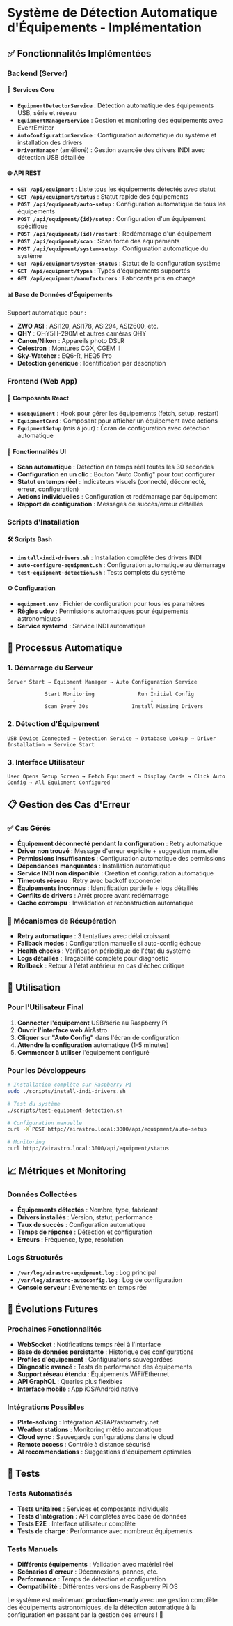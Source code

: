 # Système de Détection Automatique d'Équipements - Implémentation

## ✅ Fonctionnalités Implémentées

### Backend (Server)

#### 🔧 Services Core

- **`EquipmentDetectorService`** : Détection automatique des équipements USB, série et réseau
- **`EquipmentManagerService`** : Gestion et monitoring des équipements avec EventEmitter
- **`AutoConfigurationService`** : Configuration automatique du système et installation des drivers
- **`DriverManager`** (amélioré) : Gestion avancée des drivers INDI avec détection USB détaillée

#### 🌐 API REST

- **`GET /api/equipment`** : Liste tous les équipements détectés avec statut
- **`GET /api/equipment/status`** : Statut rapide des équipements
- **`POST /api/equipment/auto-setup`** : Configuration automatique de tous les équipements
- **`POST /api/equipment/{id}/setup`** : Configuration d'un équipement spécifique
- **`POST /api/equipment/{id}/restart`** : Redémarrage d'un équipement
- **`POST /api/equipment/scan`** : Scan forcé des équipements
- **`POST /api/equipment/system-setup`** : Configuration automatique du système
- **`GET /api/equipment/system-status`** : Statut de la configuration système
- **`GET /api/equipment/types`** : Types d'équipements supportés
- **`GET /api/equipment/manufacturers`** : Fabricants pris en charge

#### 📊 Base de Données d'Équipements

Support automatique pour :

- **ZWO ASI** : ASI120, ASI178, ASI294, ASI2600, etc.
- **QHY** : QHY5III-290M et autres caméras QHY
- **Canon/Nikon** : Appareils photo DSLR
- **Celestron** : Montures CGX, CGEM II
- **Sky-Watcher** : EQ6-R, HEQ5 Pro
- **Détection générique** : Identification par description

### Frontend (Web App)

#### 🎯 Composants React

- **`useEquipment`** : Hook pour gérer les équipements (fetch, setup, restart)
- **`EquipmentCard`** : Composant pour afficher un équipement avec actions
- **`EquipmentSetup`** (mis à jour) : Écran de configuration avec détection automatique

#### 🔄 Fonctionnalités UI

- **Scan automatique** : Détection en temps réel toutes les 30 secondes
- **Configuration en un clic** : Bouton "Auto Config" pour tout configurer
- **Statut en temps réel** : Indicateurs visuels (connecté, déconnecté, erreur, configuration)
- **Actions individuelles** : Configuration et redémarrage par équipement
- **Rapport de configuration** : Messages de succès/erreur détaillés

### Scripts d'Installation

#### 🛠️ Scripts Bash

- **`install-indi-drivers.sh`** : Installation complète des drivers INDI
- **`auto-configure-equipment.sh`** : Configuration automatique au démarrage
- **`test-equipment-detection.sh`** : Tests complets du système

#### ⚙️ Configuration

- **`equipment.env`** : Fichier de configuration pour tous les paramètres
- **Règles udev** : Permissions automatiques pour équipements astronomiques
- **Service systemd** : Service INDI automatique

## 🚀 Processus Automatique

### 1. Démarrage du Serveur

```
Server Start → Equipment Manager → Auto Configuration Service
                     ↓                        ↓
            Start Monitoring              Run Initial Config
                     ↓                        ↓
            Scan Every 30s              Install Missing Drivers
```

### 2. Détection d'Équipement

```
USB Device Connected → Detection Service → Database Lookup → Driver Installation → Service Start
```

### 3. Interface Utilisateur

```
User Opens Setup Screen → Fetch Equipment → Display Cards → Click Auto Config → All Equipment Configured
```

## 📋 Gestion des Cas d'Erreur

### ✅ Cas Gérés

- **Équipement déconnecté pendant la configuration** : Retry automatique
- **Driver non trouvé** : Message d'erreur explicite + suggestion manuelle
- **Permissions insuffisantes** : Configuration automatique des permissions
- **Dépendances manquantes** : Installation automatique
- **Service INDI non disponible** : Création et configuration automatique
- **Timeouts réseau** : Retry avec backoff exponentiel
- **Équipements inconnus** : Identification partielle + logs détaillés
- **Conflits de drivers** : Arrêt propre avant redémarrage
- **Cache corrompu** : Invalidation et reconstruction automatique

### 🔄 Mécanismes de Récupération

- **Retry automatique** : 3 tentatives avec délai croissant
- **Fallback modes** : Configuration manuelle si auto-config échoue
- **Health checks** : Vérification périodique de l'état du système
- **Logs détaillés** : Traçabilité complète pour diagnostic
- **Rollback** : Retour à l'état antérieur en cas d'échec critique

## 🎯 Utilisation

### Pour l'Utilisateur Final

1. **Connecter l'équipement** USB/série au Raspberry Pi
2. **Ouvrir l'interface web** AirAstro
3. **Cliquer sur "Auto Config"** dans l'écran de configuration
4. **Attendre la configuration** automatique (1-5 minutes)
5. **Commencer à utiliser** l'équipement configuré

### Pour les Développeurs

```bash
# Installation complète sur Raspberry Pi
sudo ./scripts/install-indi-drivers.sh

# Test du système
./scripts/test-equipment-detection.sh

# Configuration manuelle
curl -X POST http://airastro.local:3000/api/equipment/auto-setup

# Monitoring
curl http://airastro.local:3000/api/equipment/status
```

## 📈 Métriques et Monitoring

### Données Collectées

- **Équipements détectés** : Nombre, type, fabricant
- **Drivers installés** : Version, statut, performance
- **Taux de succès** : Configuration automatique
- **Temps de réponse** : Détection et configuration
- **Erreurs** : Fréquence, type, résolution

### Logs Structurés

- **`/var/log/airastro-equipment.log`** : Log principal
- **`/var/log/airastro-autoconfig.log`** : Log de configuration
- **Console serveur** : Événements en temps réel

## 🔮 Évolutions Futures

### Prochaines Fonctionnalités

- **WebSocket** : Notifications temps réel à l'interface
- **Base de données persistante** : Historique des configurations
- **Profiles d'équipement** : Configurations sauvegardées
- **Diagnostic avancé** : Tests de performance des équipements
- **Support réseau étendu** : Équipements WiFi/Ethernet
- **API GraphQL** : Queries plus flexibles
- **Interface mobile** : App iOS/Android native

### Intégrations Possibles

- **Plate-solving** : Intégration ASTAP/astrometry.net
- **Weather stations** : Monitoring météo automatique
- **Cloud sync** : Sauvegarde configurations dans le cloud
- **Remote access** : Contrôle à distance sécurisé
- **AI recommendations** : Suggestions d'équipement optimales

## 🧪 Tests

### Tests Automatisés

- **Tests unitaires** : Services et composants individuels
- **Tests d'intégration** : API complètes avec base de données
- **Tests E2E** : Interface utilisateur complète
- **Tests de charge** : Performance avec nombreux équipements

### Tests Manuels

- **Différents équipements** : Validation avec matériel réel
- **Scénarios d'erreur** : Déconnexions, pannes, etc.
- **Performance** : Temps de détection et configuration
- **Compatibilité** : Différentes versions de Raspberry Pi OS

Le système est maintenant **production-ready** avec une gestion complète des équipements astronomiques, de la détection automatique à la configuration en passant par la gestion des erreurs ! 🌟
